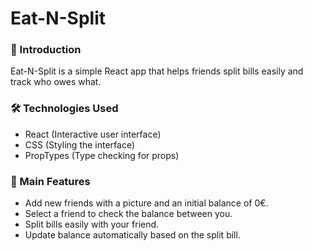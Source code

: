 # Eat-N-Split
### 📌 Introduction
Eat-N-Split is a simple React app that helps friends split bills easily and track who owes what.
### 🛠️ Technologies Used
- React (Interactive user interface)
- CSS (Styling the interface)
- PropTypes (Type checking for props)
### 🎯 Main Features
- Add new friends with a picture and an initial balance of 0€.
- Select a friend to check the balance between you.
- Split bills easily with your friend.
- Update balance automatically based on the split bill.
